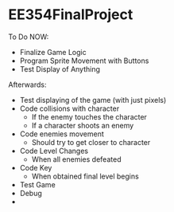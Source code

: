 # EE354FinalProject
To Do NOW:
* Finalize Game Logic
* Program Sprite Movement with Buttons
* Test Display of Anything

Afterwards:
* Test displaying of the game (with just pixels)
* Code collisions with character 
   * If the enemy touches the character
   * If a character shoots an enemy
* Code enemies movement
   * Should try to get closer to character
* Code Level Changes
   * When all enemies defeated
* Code Key
   * When obtained final level begins
* Test Game 
* Debug
*
